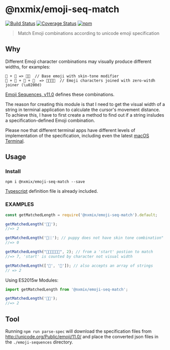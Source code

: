 # @nxmix/emoji-seq-match
[![Build Status](https://travis-ci.org/NXMIX/emoji-seq-match.svg?branch=master)](https://travis-ci.org/NXMIX/emoji-seq-match)
[![Coverage Status](https://coveralls.io/repos/github/NXMIX/emoji-seq-match/badge.svg)](https://coveralls.io/github/NXMIX/emoji-seq-match)
[![npm](https://img.shields.io/npm/v/@nxmix/emoji-seq-match.svg?maxAge=1000)](https://www.npmjs.com/package/@nxmix/emoji-seq-match/)

> Match Emoji combinations according to unicode emoji specification

## Why 

Different Emoji character combinations may visually produce different widths, for examples:

```
👶 + 🏼 => 👶🏼  // Base emoji with skin-tone modifier
👨 + 👩 + 👧 + 👦  => 👨‍👩‍👧‍👦  // Emoji characters joined with zero-witdh joiner (\u0200d)
```

[Emoji Sequences, v11.0](http://unicode.org/emoji/charts/emoji-sequences.html) defines these combinations.

The reason for creating this module is that I need to get the visual width of a string in terminal application to calculate the cursor's movement distance. To achieve this, I have to first create a method to find out if a string insludes a specification-defined Emoji combination.

Please noe that different terminal apps have different levels of implementation of the specification, including even the latest [macOS Terminal](https://en.wikipedia.org/wiki/Terminal_(macOS)).

## Usage

### Install

`npm i @nxmix/emoji-seq-match --save`

[Typescript](https://www.typescriptlang.org) definition file is already included.

### EXAMPLES

```js
const getMatchedLength = require('@nxmix/emoji-seq-match').default;

getMatchedLength('👶🏼');
//=> 2

getMatchedLength('🐶🏼'); // puppy does not have skin tone combination" 
//=> 0

getMatchedLength("👶🏽👩‍👩‍👦‍👦", 2); // from a 'start' postion to match
//=> 7, 'start' is counted by character not visual width

getMatchedLength(['👶', '🏼']); // also accepts an array of strings
// => 2
```

Using ES2015w Modules:

```ts
import getMatchedLength from '@nxmix/emoji-seq-match';

getMatchedLength('👶🏼');
//=> 2
```

## Tool

Running `npm run parse-spec` will download the specification files from 
http://unicode.org/Public/emoji/11.0/ and place the converted json files in the `./emoji-sequences` directory.
